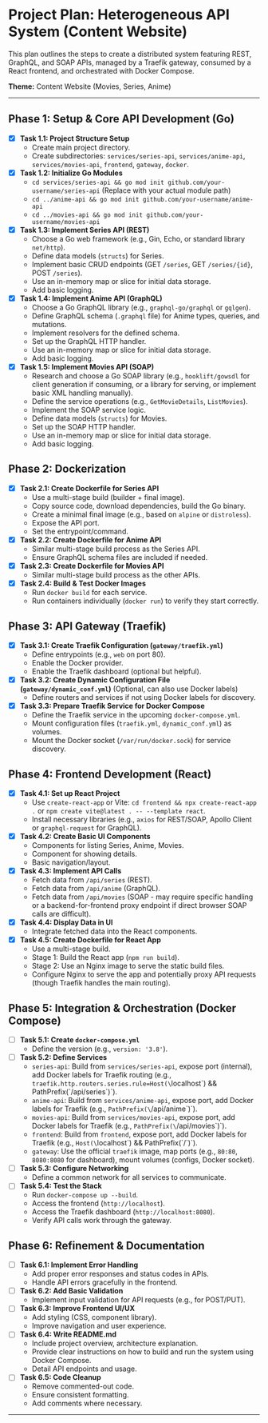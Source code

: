 # Project Plan: Heterogeneous API System (Content Website)

This plan outlines the steps to create a distributed system featuring REST, GraphQL, and SOAP APIs, managed by a Traefik gateway, consumed by a React frontend, and orchestrated with Docker Compose.

**Theme:** Content Website (Movies, Series, Anime)

---

## Phase 1: Setup & Core API Development (Go)

- [x] **Task 1.1: Project Structure Setup**
    - Create main project directory.
    - Create subdirectories: `services/series-api`, `services/anime-api`, `services/movies-api`, `frontend`, `gateway`, `docker`.
- [x] **Task 1.2: Initialize Go Modules**
    - `cd services/series-api && go mod init github.com/your-username/series-api` (Replace with your actual module path)
    - `cd ../anime-api && go mod init github.com/your-username/anime-api`
    - `cd ../movies-api && go mod init github.com/your-username/movies-api`
- [x] **Task 1.3: Implement Series API (REST)**
    - Choose a Go web framework (e.g., Gin, Echo, or standard library `net/http`).
    - Define data models (`structs`) for Series.
    - Implement basic CRUD endpoints (GET `/series`, GET `/series/{id}`, POST `/series`).
    - Use an in-memory map or slice for initial data storage.
    - Add basic logging.
- [x] **Task 1.4: Implement Anime API (GraphQL)**
    - Choose a Go GraphQL library (e.g., `graphql-go/graphql` or `gqlgen`).
    - Define GraphQL schema (`.graphql` file) for Anime types, queries, and mutations.
    - Implement resolvers for the defined schema.
    - Set up the GraphQL HTTP handler.
    - Use an in-memory map or slice for initial data storage.
    - Add basic logging.
- [x] **Task 1.5: Implement Movies API (SOAP)**
    - Research and choose a Go SOAP library (e.g., `hooklift/gowsdl` for client generation if consuming, or a library for serving, or implement basic XML handling manually).
    - Define the service operations (e.g., `GetMovieDetails`, `ListMovies`).
    - Implement the SOAP service logic.
    - Define data models (`structs`) for Movies.
    - Set up the SOAP HTTP handler.
    - Use an in-memory map or slice for initial data storage.
    - Add basic logging.

## Phase 2: Dockerization

- [x] **Task 2.1: Create Dockerfile for Series API**
    - Use a multi-stage build (builder + final image).
    - Copy source code, download dependencies, build the Go binary.
    - Create a minimal final image (e.g., based on `alpine` or `distroless`).
    - Expose the API port.
    - Set the entrypoint/command.
- [x] **Task 2.2: Create Dockerfile for Anime API**
    - Similar multi-stage build process as the Series API.
    - Ensure GraphQL schema files are included if needed.
- [x] **Task 2.3: Create Dockerfile for Movies API**
    - Similar multi-stage build process as the other APIs.
- [x] **Task 2.4: Build & Test Docker Images**
    - Run `docker build` for each service.
    - Run containers individually (`docker run`) to verify they start correctly.

## Phase 3: API Gateway (Traefik)

- [x] **Task 3.1: Create Traefik Configuration (`gateway/traefik.yml`)**
    - Define entrypoints (e.g., `web` on port 80).
    - Enable the Docker provider.
    - Enable the Traefik dashboard (optional but helpful).
- [x] **Task 3.2: Create Dynamic Configuration File (`gateway/dynamic_conf.yml`)** (Optional, can also use Docker labels)
    - Define routers and services if not using Docker labels for discovery.
- [x] **Task 3.3: Prepare Traefik Service for Docker Compose**
    - Define the Traefik service in the upcoming `docker-compose.yml`.
    - Mount configuration files (`traefik.yml`, `dynamic_conf.yml`) as volumes.
    - Mount the Docker socket (`/var/run/docker.sock`) for service discovery.

## Phase 4: Frontend Development (React)

- [x] **Task 4.1: Set up React Project**
    - Use `create-react-app` or Vite: `cd frontend && npx create-react-app .` or `npm create vite@latest . -- --template react`.
    - Install necessary libraries (e.g., `axios` for REST/SOAP, Apollo Client or `graphql-request` for GraphQL).
- [x] **Task 4.2: Create Basic UI Components**
    - Components for listing Series, Anime, Movies.
    - Component for showing details.
    - Basic navigation/layout.
- [x] **Task 4.3: Implement API Calls**
    - Fetch data from `/api/series` (REST).
    - Fetch data from `/api/anime` (GraphQL).
    - Fetch data from `/api/movies` (SOAP - may require specific handling or a backend-for-frontend proxy endpoint if direct browser SOAP calls are difficult).
- [x] **Task 4.4: Display Data in UI**
    - Integrate fetched data into the React components.
- [x] **Task 4.5: Create Dockerfile for React App**
    - Use a multi-stage build.
    - Stage 1: Build the React app (`npm run build`).
    - Stage 2: Use an Nginx image to serve the static build files.
    - Configure Nginx to serve the app and potentially proxy API requests (though Traefik handles the main routing).

## Phase 5: Integration & Orchestration (Docker Compose)

- [ ] **Task 5.1: Create `docker-compose.yml`**
    - Define the version (e.g., `version: '3.8'`).
- [ ] **Task 5.2: Define Services**
    - `series-api`: Build from `services/series-api`, expose port (internal), add Docker labels for Traefik routing (e.g., `traefik.http.routers.series.rule=Host(\`localhost\`) && PathPrefix(\`/api/series\`)`).
    - `anime-api`: Build from `services/anime-api`, expose port, add Docker labels for Traefik (e.g., `PathPrefix(\`/api/anime\`)`).
    - `movies-api`: Build from `services/movies-api`, expose port, add Docker labels for Traefik (e.g., `PathPrefix(\`/api/movies\`)`).
    - `frontend`: Build from `frontend`, expose port, add Docker labels for Traefik (e.g., `Host(\`localhost\`) && PathPrefix(\`/\`)`).
    - `gateway`: Use the official `traefik` image, map ports (e.g., `80:80`, `8080:8080` for dashboard), mount volumes (configs, Docker socket).
- [ ] **Task 5.3: Configure Networking**
    - Define a common network for all services to communicate.
- [ ] **Task 5.4: Test the Stack**
    - Run `docker-compose up --build`.
    - Access the frontend (`http://localhost`).
    - Access the Traefik dashboard (`http://localhost:8080`).
    - Verify API calls work through the gateway.

## Phase 6: Refinement & Documentation

- [ ] **Task 6.1: Implement Error Handling**
    - Add proper error responses and status codes in APIs.
    - Handle API errors gracefully in the frontend.
- [ ] **Task 6.2: Add Basic Validation**
    - Implement input validation for API requests (e.g., for POST/PUT).
- [ ] **Task 6.3: Improve Frontend UI/UX**
    - Add styling (CSS, component library).
    - Improve navigation and user experience.
- [ ] **Task 6.4: Write README.md**
    - Include project overview, architecture explanation.
    - Provide clear instructions on how to build and run the system using Docker Compose.
    - Detail API endpoints and usage.
- [ ] **Task 6.5: Code Cleanup**
    - Remove commented-out code.
    - Ensure consistent formatting.
    - Add comments where necessary.

---
